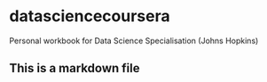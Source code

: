 # datasciencecoursera
Personal workbook for Data Science Specialisation (Johns Hopkins)

## This is a markdown file
